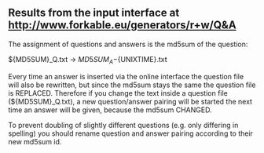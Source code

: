 
 Results from the input interface at http://www.forkable.eu/generators/r+w/Q&A
 -----------------------------------------------------------------------------------

 The assignment of questions and answers is  the md5sum of the question:

 ${MD5SUM}_Q.txt
 -> ${MD5SUM}_A-${UNIXTIME}.txt

 Every time an answer is inserted via the online interface the question file will 
 also be rewritten,  but since the md5sum stays the same the question file is 
 REPLACED. Therefore if you change the text inside a  question file (${MD5SUM}_Q.txt), 
 a new question/answer pairing will be started the next time an answer will be given,
 because the md5sum CHANGED.

 To prevent doubling of slightly different questions (e.g. only differing in spelling)
 you should rename question and answer pairing according to their new md5sum id.
